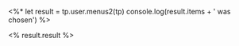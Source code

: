 
<%*
let result = tp.user.menus2(tp)
console.log(result.items + ' was chosen')
%>

<% result.result %>
